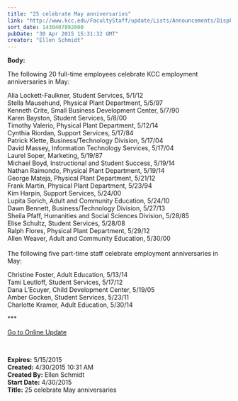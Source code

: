 ```yaml
---
title: "25 celebrate May anniversaries"
link: "http://www.kcc.edu/FacultyStaff/update/Lists/Announcements/DispForm.aspx?ID=1910"
sort_date: 1430407892000
pubDate: "30 Apr 2015 15:31:32 GMT"
creator: "Ellen Schmidt"
---
```


<div><b>Body:</b> <div class="ExternalClass5B61AAF361AF4C31B059C65DBE27424F"><p>​The following 20 full-time employees celebrate KCC employment anniversaries in May:</p>
<p>Alia Lockett-Faulkner, Student Services, 5/1/12<br />Stella Mausehund, Physical Plant Department, 5/5/97<br />Kenneth Crite, Small Business Development Center, 5/7/90<br />Karen Bayston, Student Services, 5/8/00<br />Timothy Valerio, Physical Plant Department, 5/12/14<br />Cynthia Riordan, Support Services, 5/17/84<br />Patrick Klette, Business/Technology Division, 5/17/04<br />David Massey, Information Technology Services, 5/17/04<br />Laurel Soper, Marketing, 5/19/87<br />Michael Boyd, Instructional and Student Success, 5/19/14<br />Nathan Raimondo, Physical Plant Department, 5/19/14<br />George Mateja, Physical Plant Department, 5/21/12<br />Frank Martin, Physical Plant Department, 5/23/94<br />Kim Harpin, Support Services, 5/24/00<br />Lupita Sorich, Adult and Community Education, 5/24/10<br />Dawn Bennett, Business/Technology Division, 5/27/13<br />Sheila Pfaff, Humanities and Social Sciences Division, 5/28/85<br />Elise Schultz, Student Services, 5/28/08<br />Ralph Flores, Physical Plant Department, 5/29/12<br />Allen Weaver, Adult and Community Education, 5/30/00<br /><br />The following five part-time staff celebrate employment anniversaries in May:  </p>
<p>Christine Foster, Adult Education, 5/13/14<br />Tami Leutloff, Student Services, 5/17/12<br />Dana L’Ecuyer, Child Development Center, 5/19/05<br />Amber Gocken, Student Services, 5/23/11<br />Charlotte Kramer, Adult Education, 5/30/14<br /></p>
<p>***</p>
<p><a href="/update">Go to Online Update</a></p>
<p> </p></div></div>
<div><b>Expires:</b> 5/15/2015</div>
<div><b>Created:</b> 4/30/2015 10:31 AM</div>
<div><b>Created By:</b> Ellen Schmidt</div>
<div><b>Start Date:</b> 4/30/2015</div>
<div><b>Title:</b> 25 celebrate May anniversaries</div>
